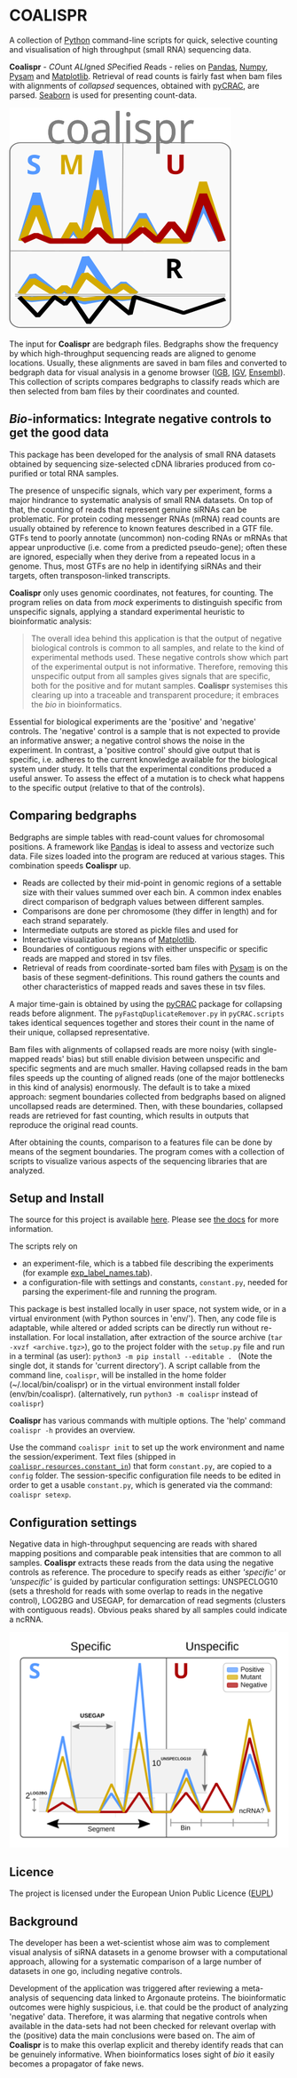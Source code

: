 # COALISPR

A collection of [Python][py] command-line scripts for quick, selective counting and visualisation of high throughput (small RNA) sequencing data.

**Coalispr** - *CO*unt *ALI*gned *SP*ecified *R*eads - relies on [Pandas][pd], [Numpy][np], [Pysam][ps] and [Matplotlib][mpl]. Retrieval of read counts is fairly fast when bam files with alignments of *collapsed* sequences, obtained with [pyCRAC][pC], are parsed. [Seaborn][sea] is used for presenting count-data.

![coalispr logo](docs/_static/coalispr_logo_light_ed.svg "coalispr logo")

The input for **Coalispr** are bedgraph files. Bedgraphs show the frequency by which high-throughput sequencing reads are aligned to genome locations. Usually, these alignments are saved in bam files and converted to bedgraph data for visual analysis in a genome browser ([IGB], [IGV], [Ensembl](https://www.ensembl.org)). This collection of scripts compares bedgraphs to classify reads which are then selected from bam files by their coordinates and counted.

## *Bio*-informatics: Integrate negative controls to get the good data
This package has been developed for the analysis of small RNA datasets obtained by sequencing size-selected cDNA libraries produced from co-purified or total RNA samples.

The presence of unspecific signals, which vary per experiment, forms a major hindrance to systematic analysis of small RNA datasets. On top of that, the counting of reads that represent genuine siRNAs can be problematic. For protein coding messenger RNAs (mRNA) read counts are usually obtained by reference to known features described in a GTF file. GTFs tend to poorly annotate (uncommon) non-coding RNAs or mRNAs that appear unproductive (i.e. come from a predicted pseudo-gene); often these are ignored, especially when they derive from a repeated locus in a genome. Thus, most GTFs are no help in identifying siRNAs and their targets, often transposon-linked transcripts.

**Coalispr** only uses genomic coordinates, not features, for counting. The program relies on data from *mock* experiments to distinguish specific from unspecific signals, applying a standard experimental heuristic to bioinformatic analysis:


>The overall idea behind this application is that the output of negative biological controls is common to all samples, and relate to the kind of experimental methods used. These negative controls show which part of the experimental output is not informative. Therefore, removing this unspecific output from all samples gives signals that are specific, both for the positive and for mutant samples. **Coalispr** systemises this clearing up into a traceable and transparent procedure; it embraces the *bio* in bioinformatics.

Essential for biological experiments are the 'positive' and 'negative' controls. The 'negative' control is a sample that is not expected to provide an informative answer; a negative control shows the noise in the experiment. In contrast, a 'positive control' should give output that is specific, i.e. adheres to the current knowledge available for the biological system under study. It tells that the experimental conditions produced a useful answer. To assess the effect of a mutation is to check what happens to the specific output (relative to that of the controls).

## Comparing bedgraphs
Bedgraphs are simple tables with read-count values for chromosomal positions. A framework like [Pandas][pd] is ideal to assess and vectorize such data. File sizes loaded into the program are reduced at various stages. This combination speeds **Coalispr** up.

- Reads are collected by their mid-point in genomic regions of a settable size with their values summed over each bin. A common index enables direct comparison of bedgraph values between different samples.
- Comparisons are done per chromosome (they differ in length) and for each strand separately.
- Intermediate outputs are stored as pickle files and used for
- Interactive visualization by means of [Matplotlib][mpl].
- Boundaries of contiguous regions with either unspecific or specific reads are mapped and stored in tsv files.
- Retrieval of reads from coordinate-sorted bam files with [Pysam][ps] is on the basis of these segment-definitions. This round gathers the counts and other characteristics of mapped reads and saves these in tsv files.

A major time-gain is obtained by using the [pyCRAC][pC] package for collapsing reads before alignment. The `pyFastqDuplicateRemover.py` in `pyCRAC.scripts` takes identical sequences together and stores their count in the name of their unique, collapsed representative.

Bam files with alignments of collapsed reads are more noisy (with single-mapped reads' bias) but still enable division between unspecific and specific segments and are much smaller. Having collapsed reads in the bam files speeds up the counting of aligned reads (one of the major bottlenecks in this kind of analysis) enormously. The default is to take a mixed approach: segment boundaries collected from bedgraphs based on aligned uncollapsed reads are determined. Then, with these boundaries, collapsed reads are retrieved for fast counting, which results in outputs that reproduce the original read counts.

After obtaining the counts, comparison to a features file can be done by means of the segment boundaries. The program comes with a collection of scripts to visualize various aspects of the sequencing libraries that are analyzed.


## Setup and Install
The source for this project is available [here](coalispr). Please see [the docs](https://coalispr.codeberg.page/) for more information.

The scripts rely on
- an experiment-file, which is a  tabbed file describing the experiments (for example [exp_label_names.tab](coalispr/resources/experiment_table.tsv)).
- a configuration-file with settings and constants, `constant.py`, needed for parsing the experiment-file and running the program.


This package is best installed locally in user space, not system wide, or in a virtual environment (with Python sources in 'env/'). Then, any code file is adaptable, while altered or added scripts can be directly run without re-installation. For local installation, after extraction of the source archive (`tar -xvzf <archive.tgz>`), go to the project folder with the `setup.py` file and run in a terminal (as user):
`python3 -m pip install --editable . ` (Note the single dot, it stands for 'current directory'). A script callable from the command line, `coalispr`, will be installed in the home folder (~/.local/bin/coalispr) or in the virtual environment install folder (env/bin/coalispr).
(alternatively, run `python3 -m coalispr` instead of `coalispr`)

**Coalispr** has various commands with multiple options. The 'help' command `coalispr -h` provides an overview.

Use the command `coalispr init` to set up the work environment and name the session/experiment. Text files (shipped in [`coalispr.resources.constant_in`](coalispr/resources/constant_in)) that form `constant.py`, are copied to a `config` folder. The session-specific configuration file needs to be edited in order to get a usable `constant.py`, which is generated via the command: `coalispr setexp`.


## Configuration settings
Negative data in high-throughput sequencing are reads with shared mapping positions and comparable peak intensities that are common to all samples. **Coalispr** extracts these reads from the data using the negative controls as reference. The procedure to specify reads as either *'specific'* or *'unspecific'* is guided by particular configuration settings: UNSPECLOG10 (sets a threshold for reads with some overlap to reads in the negative control), LOG2BG and USEGAP, for demarcation of read segments (clusters with contiguous reads). Obvious peaks shared by all samples could indicate a ncRNA.


![coalispr diagram](docs/_static/program_settings_only_ed.svg "coalispr settings")


## Licence
The project is licensed under the European Union Public Licence ([EUPL])



## Background
The developer has been a wet-scientist whose aim was to complement visual analysis of siRNA datasets in a genome browser with a computational approach, allowing for a systematic comparison of a large number of datasets in one go, including negative controls.

Development of the application was triggered after reviewing a meta-analysis of sequencing data linked to Argonaute proteins. The bioinformatic outcomes were highly suspicious, i.e. that could be the product of analyzing 'negative' data. Therefore, it was alarming that negative controls when available in the data-sets had not been checked for relevant overlap with the (positive) data the main conclusions were based on. The aim of **Coalispr** is to make this overlap explicit and thereby identify reads that can be genuinely informative. When bioinformatics loses sight of *bio* it easily becomes a propagator of fake news.

[py]: https://www.python.org/
[pd]: https://pypi.org/project/pandas/
[np]: https://pypi.org/project/numpy/
[mpl]: https://pypi.org/project/matplotlib/
[ps]: https://pypi.org/project/pysam/
[pC]: https://pypi.org/project/pyCRAC/
[sea]: https://pypi.org/project/seaborn/
[IGB]: https://bioviz.org
[IGV]: https://igv.org
[EUPL]: https://opensource.org/licenses/EUPL-1.2
